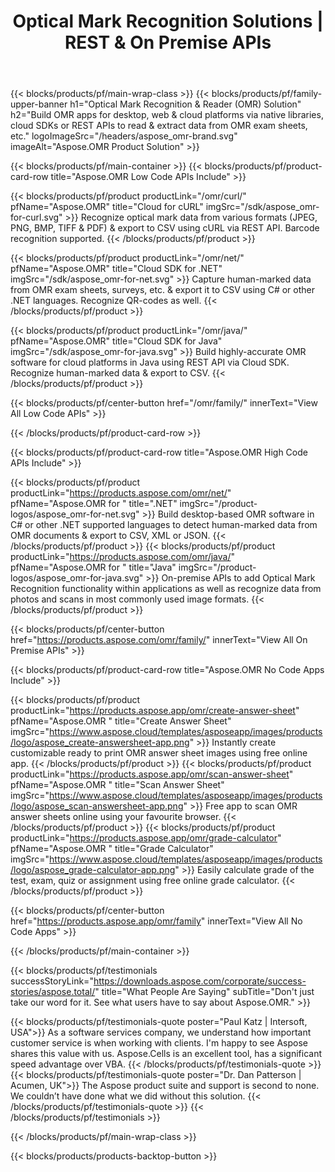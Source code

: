 ﻿---
title: Optical Mark Recognition Solutions | REST & On Premise APIs 
description: Build OMR apps for desktop, web & cloud platforms via native libraries, cloud SDKs or REST APIs to read & extract data from OMR exam sheets 
weight: 60
url: /
---

{{< blocks/products/pf/main-wrap-class >}}
{{< blocks/products/pf/family-upper-banner h1="Optical Mark Recognition & Reader (OMR) Solution" h2="Build OMR apps for desktop, web & cloud platforms via native libraries, cloud SDKs or REST APIs to read & extract data from OMR exam sheets, etc." logoImageSrc="/headers/aspose_omr-brand.svg" imageAlt="Aspose.OMR Product Solution" >}}

{{< blocks/products/pf/main-container >}}
{{< blocks/products/pf/product-card-row title="Aspose.OMR Low Code APIs Include" >}}

{{< blocks/products/pf/product productLink="/omr/curl/" pfName="Aspose.OMR" title="Cloud for cURL" imgSrc="/sdk/aspose_omr-for-curl.svg" >}}
Recognize optical mark data from various formats (JPEG, PNG, BMP, TIFF & PDF) & export to CSV using cURL via REST API. Barcode recognition supported.
{{< /blocks/products/pf/product >}}

{{< blocks/products/pf/product productLink="/omr/net/" pfName="Aspose.OMR" title="Cloud SDK for .NET" imgSrc="/sdk/aspose_omr-for-net.svg" >}}
Capture human-marked data from OMR exam sheets, surveys, etc. & export it to CSV using C# or other .NET languages. Recognize QR-codes as well.
{{< /blocks/products/pf/product >}}

{{< blocks/products/pf/product productLink="/omr/java/" pfName="Aspose.OMR" title="Cloud SDK for Java" imgSrc="/sdk/aspose_omr-for-java.svg" >}}
Build highly-accurate OMR software for cloud platforms in Java using REST API via Cloud SDK. Recognize human-marked data & export to CSV.
{{< /blocks/products/pf/product >}}

{{< blocks/products/pf/center-button href="/omr/family/" innerText="View All Low Code APIs" >}}

{{< /blocks/products/pf/product-card-row >}}

{{< blocks/products/pf/product-card-row title="Aspose.OMR High Code APIs Include" >}}

{{< blocks/products/pf/product productLink="https://products.aspose.com/omr/net/" pfName="Aspose.OMR for " title=".NET" imgSrc="/product-logos/aspose_omr-for-net.svg" >}}
Build desktop-based OMR software in C# or other .NET supported languages to detect human-marked data from OMR documents & export to CSV, XML or JSON.
{{< /blocks/products/pf/product >}}
{{< blocks/products/pf/product productLink="https://products.aspose.com/omr/java/" pfName="Aspose.OMR for " title="Java" imgSrc="/product-logos/aspose_omr-for-java.svg" >}}
On-premise APIs to add Optical Mark Recognition functionality within applications as well as recognize data from photos and scans in most commonly used image formats.
{{< /blocks/products/pf/product >}}

{{< blocks/products/pf/center-button href="https://products.aspose.com/omr/family/" innerText="View All On Premise APIs" >}}

{{< blocks/products/pf/product-card-row title="Aspose.OMR No Code Apps Include" >}}

{{< blocks/products/pf/product productLink="https://products.aspose.app/omr/create-answer-sheet" pfName="Aspose.OMR " title="Create Answer Sheet" imgSrc="https://www.aspose.cloud/templates/asposeapp/images/products/logo/aspose_create-answersheet-app.png" >}}
Instantly create customizable ready to print OMR answer sheet images using free online app.
{{< /blocks/products/pf/product >}}
{{< blocks/products/pf/product productLink="https://products.aspose.app/omr/scan-answer-sheet" pfName="Aspose.OMR " title="Scan Answer Sheet" imgSrc="https://www.aspose.cloud/templates/asposeapp/images/products/logo/aspose_scan-answersheet-app.png" >}}
Free app to scan OMR answer sheets online using your favourite browser.
{{< /blocks/products/pf/product >}}
{{< blocks/products/pf/product productLink="https://products.aspose.app/omr/grade-calculator" pfName="Aspose.OMR " title="Grade Calculator" imgSrc="https://www.aspose.cloud/templates/asposeapp/images/products/logo/aspose_grade-calculator-app.png" >}}
Easily calculate grade of the test, exam, quiz or assignment using free online grade calculator.
{{< /blocks/products/pf/product >}}

{{< blocks/products/pf/center-button href="https://products.aspose.app/omr/family" innerText="View All No Code Apps" >}}

{{< /blocks/products/pf/main-container >}}

{{< blocks/products/pf/testimonials successStoryLink="https://downloads.aspose.com/corporate/success-stories/aspose.total/" title="What People Are Saying" subTitle="Don't just take our word for it. See what users have to say about Aspose.OMR." >}}

{{< blocks/products/pf/testimonials-quote poster="Paul Katz | Intersoft, USA">}}
As a software services company, we understand how important customer service is when working with clients. I'm happy to see Aspose shares this value with us. Aspose.Cells is an excellent tool, has a significant speed advantage over VBA.
{{< /blocks/products/pf/testimonials-quote >}}
{{< blocks/products/pf/testimonials-quote poster="Dr. Dan Patterson | Acumen, UK">}}
The Aspose product suite and support is second to none. We couldn’t have done what we did without this solution.
{{< /blocks/products/pf/testimonials-quote >}}
{{< /blocks/products/pf/testimonials >}}

{{< /blocks/products/pf/main-wrap-class >}}

{{< blocks/products/products-backtop-button >}}
